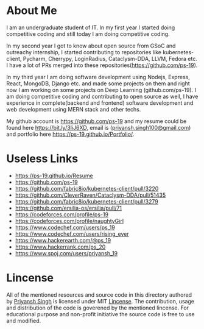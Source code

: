 # About Me
I am an undergraduate student of IT. In my first year I started doing competitive coding and still today I am doing competitive coding.

In my second  year I got to know about open source from GSoC and outreachy internship,
I started contributing to repositories like kubernetes-client, Pycharm, Cherrypy, LoginRadius, Cataclysm-DDA, LLVM, Fedora etc. I have a lot of PRs merged into these repositories(https://github.com/ps-19).

In my third year I am doing software development using Nodejs, Express, React, MongoDB, Django etc. and made some projects on them
and right now I am working on some projects on Deep Learning (github.com/ps-19).
I am doing competitive coding and contributing to open source as well,
I have experience in complete(backend and frontend) software development and web development using MERN stack and other techs.

My github account is https://github.com/ps-19 and my resume could be found here https://bit.ly/3IiJ6XD, email is (priyansh.singh100@gmail.com)
and portfolio here https://ps-19.github.io/Portfolio/. 

# Useless Links
- https://ps-19.github.io/Resume
- https://github.com/ps-19
- https://github.com/fabric8io/kubernetes-client/pull/3220
- https://github.com/CleverRaven/Cataclysm-DDA/pull/51435
- https://github.com/fabric8io/kubernetes-client/pull/3279
- https://github.com/ersilia-os/ersilia/pull/71
- https://codeforces.com/profile/ps-19
- https://codeforces.com/profile/naughtyGirl
- https://www.codechef.com/users/ps_19
- https://www.codechef.com/users/rising_ever
- https://www.hackerearth.com/@ps_19
- https://www.hackerrank.com/ps_20
- https://www.spoj.com/users/priyansh_19

# Lincense
All of the mentioned resources and source code in this directory authored by [Priyansh Singh](https://github.com/ps-19) is licensed under MIT [Lincense](./LICENSE.txt). The contribution, usage and distribution of the code is goverened by the mentioned lincense. For educational purpose and non-profit initiative the source code is free to use and modified.